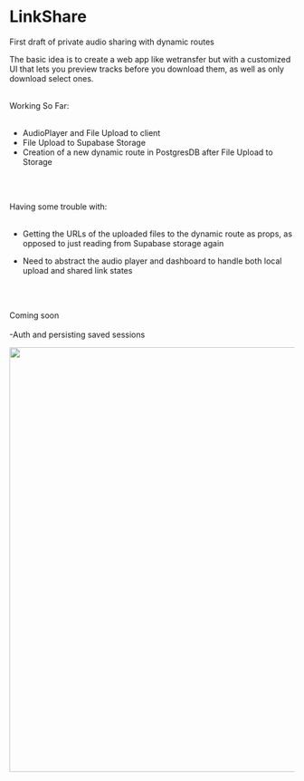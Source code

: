# LinkShare

First draft of private audio sharing with dynamic routes

The basic idea is to create a web app like wetransfer but with a customized UI that lets you preview tracks before you download them, as well as only download select ones.
<br/>
<br/>

Working So Far:
<br/>
<br/>

- AudioPlayer and File Upload to client
- File Upload to Supabase Storage
- Creation of a new dynamic route in PostgresDB after File Upload to Storage

<br/>
<br/>

Having some trouble with:
<br/>
<br/>

- Getting the URLs of the uploaded files to the dynamic route as props, as opposed to just reading from Supabase storage again

- Need to abstract the audio player and dashboard to handle both local upload and shared link states

<br/>
<br/>

Coming soon
<br/>
<br/>
-Auth and persisting saved sessions

<img src="https://i.imgur.com/BIGGVg5.jpg" width="750" />

